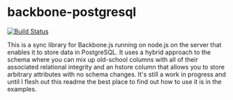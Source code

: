 backbone-postgresql
===================

[![Build Status](https://secure.travis-ci.org/bjpirt/backbone-postgresql.png)](http://travis-ci.org/bjpirt/backbone-postgresql)

This is a sync library for Backbone.js running on node.js on the server that enables it to store data in PostgreSQL. It uses a hybrid approach to the schema where you can mix up old-school columns with all of their associated relational integrity and an hstore column that allows you to store arbitrary attributes with no schema changes. It's still a work in progress and until I flesh out this readme the best place to find out how to use it is in the examples.
